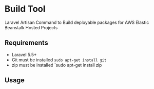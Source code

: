 # Build Tool
Laravel Artisan Command to Build deployable packages for 
AWS Elastic Beanstalk Hosted Projects


## Requirements

- Laravel 5.5+
- Git must be installed `sudo apt-get install git`
- zip must be installed `sudo apt-get install zip


## Usage


